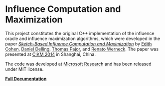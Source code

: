 # Influence Computation and Maximization

This project constitutes the original C++ implementation of the influence oracle and influence maximization algorithms, which were developed in the paper _[Sketch-Based Influence Computation and Maximization](http://dl.acm.org/citation.cfm?id=2662077)_ by [Edith Cohen](http://www.cohenwang.com/edith/), [Daniel Delling](http://danieldelling.com/), [Thomas Pajor](http://tpajor.com/), and [Renato Werneck](http://www.cs.princeton.edu/~rwerneck/). The paper was presented at [CIKM 2014](http://cikm2014.fudan.edu.cn/) in Shanghai, China.

The code was developed at [Microsoft Research](http://research.microsoft.com) and has been released under MIT license.

**[Full Documentation](http://tpajor.com/projects/skim/)**